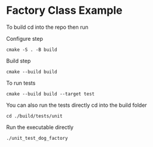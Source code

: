 # Factory Class Example

To build cd into the repo then run

Configure step
```
cmake -S . -B build
```
Build step 
```
cmake --build build 
```

To run tests
```
cmake --build build --target test
```

You can also run the tests directly cd into the build folder

```
cd ./build/tests/unit
```

Run the executable directly
```
./unit_test_dog_factory
```

